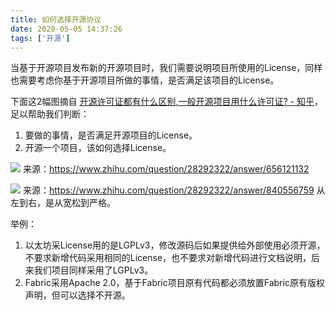 ```yaml
---
title: 如何选择开源协议
date: 2020-05-05 14:37:26
tags: ['开源']
---
```


当基于开源项目发布新的开源项目时，我们需要说明项目所使用的License，同样也需要考虑你基于开源项目所做的事情，是否满足该项目的License。

下面这2幅图摘自 [开源许可证都有什么区别,一般开源项目用什么许可证? - 知乎](https://www.zhihu.com/question/28292322)，足以帮助我们判断：
1. 要做的事情，是否满足开源项目的License。
2. 开源一个项目，该如何选择License。

![](https://lessisbetter.site/images/2020-05-license-choose.jpg)
来源：https://www.zhihu.com/question/28292322/answer/656121132

![](https://lessisbetter.site/images/2020-05-license-2.jpg)
来源：https://www.zhihu.com/question/28292322/answer/840556759
从左到右，是从宽松到严格。

举例：
1. 以太坊采License用的是LGPLv3，修改源码后如果提供给外部使用必须开源，不要求新增代码采用相同的License，也不要求对新增代码进行文档说明，后来我们项目同样采用了LGPLv3。
2. Fabric采用Apache 2.0，基于Fabric项目原有代码都必须放置Fabric原有版权声明，但可以选择不开源。